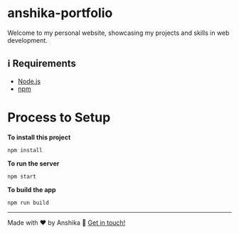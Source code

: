 # anshika-portfolio
Welcome to my personal website, showcasing my projects and skills in web development.

## :information_source: Requirements

- [Node.js](https://nodejs.org/en/)
- [npm](https://www.npmjs.com/)

# Process to Setup 

**To install this project**

```
npm install
```

**To run the server**

```
npm start
```

**To build the app**

```
npm run build
```

---



Made with ❤️ by Anshika :wave: [Get in touch!](https://github.com/Dev-anshika98)

[nodejs]: (https://nodejs.org/)
[vc]: (https://code.visualstudio.com/)
